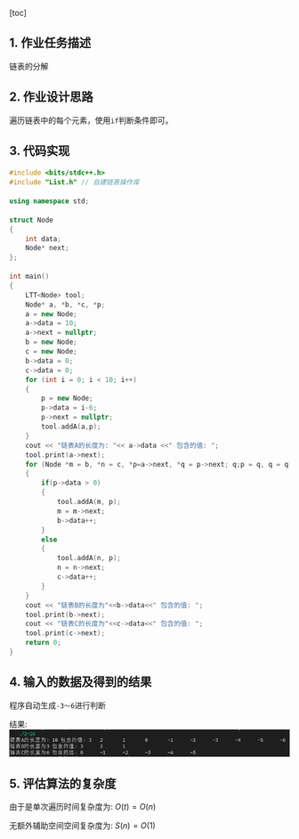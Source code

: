 [toc]

## 1. 作业任务描述

链表的分解

## 2. 作业设计思路

遍历链表中的每个元素，使用`if`判断条件即可。

## 3. 代码实现

```c++
#include <bits/stdc++.h>
#include "List.h" // 自建链表操作库

using namespace std;

struct Node
{
    int data;
    Node* next;
};

int main()
{
    LTT<Node> tool;
    Node* a, *b, *c, *p;
    a = new Node;
    a->data = 10;
    a->next = nullptr;
    b = new Node;
    c = new Node;
    b->data = 0;
    c->data = 0;
    for (int i = 0; i < 10; i++)
    {
        p = new Node;
        p->data = i-6;
        p->next = nullptr;
        tool.addA(a,p);
    }
    cout << "链表A的长度为: "<< a->data <<" 包含的值: ";
    tool.print(a->next);
    for (Node *m = b, *n = c, *p=a->next, *q = p->next; q;p = q, q = q->next)
    {
        if(p->data > 0)
        {
            tool.addA(m, p);
            m = m->next;
            b->data++;
        }
        else
        {
            tool.addA(n, p);
            n = n->next;
            c->data++;
        }
    }
    cout << "链表B的长度为"<<b->data<<" 包含的值: ";
    tool.print(b->next);
    cout << "链表C的长度为"<<c->data<<" 包含的值: ";
    tool.print(c->next);
    return 0;
}
```

## 4. 输入的数据及得到的结果

程序自动生成`-3～6`进行判断

结果: 
![Result](result.png)

## 5. 评估算法的复杂度

由于是单次遍历时间复杂度为: $O(t) = O(n)$

无额外辅助空间空间复杂度为: $S(n) = O(1)$
